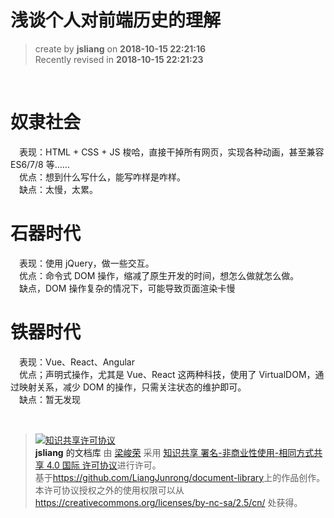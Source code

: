# 浅谈个人对前端历史的理解

> create by **jsliang** on **2018-10-15 22:21:16**  
> Recently revised in **2018-10-15 22:21:23**

<br>

# 奴隶社会  
&emsp;表现：HTML + CSS + JS 梭哈，直接干掉所有网页，实现各种动画，甚至兼容 ES6/7/8 等……  
&emsp;优点：想到什么写什么，能写咋样是咋样。  
&emsp;缺点：太慢，太累。  

# 石器时代
&emsp;表现：使用 jQuery，做一些交互。  
&emsp;优点：命令式 DOM 操作，缩减了原生开发的时间，想怎么做就怎么做。  
&emsp;缺点，DOM 操作复杂的情况下，可能导致页面渲染卡慢  

# 铁器时代
&emsp;表现：Vue、React、Angular  
&emsp;优点；声明式操作，尤其是 Vue、React 这两种科技，使用了 VirtualDOM，通过映射关系，减少 DOM 的操作，只需关注状态的维护即可。  
&emsp;缺点：暂无发现

<br>

> <a rel="license" href="http://creativecommons.org/licenses/by-nc-sa/4.0/"><img alt="知识共享许可协议" style="border-width:0" src="https://i.creativecommons.org/l/by-nc-sa/4.0/88x31.png" /></a><br /><a xmlns:dct="http://purl.org/dc/terms/" property="dct:title">**jsliang** 的文档库</a> 由 <a xmlns:cc="http://creativecommons.org/ns#" href="https://github.com/LiangJunrong/document-library" property="cc:attributionName" rel="cc:attributionURL">梁峻荣</a> 采用 <a rel="license" href="http://creativecommons.org/licenses/by-nc-sa/4.0/">知识共享 署名-非商业性使用-相同方式共享 4.0 国际 许可协议</a>进行许可。<br />基于<a xmlns:dct="http://purl.org/dc/terms/" href="https://github.com/LiangJunrong/document-library" rel="dct:source">https://github.com/LiangJunrong/document-library</a>上的作品创作。<br />本许可协议授权之外的使用权限可以从 <a xmlns:cc="http://creativecommons.org/ns#" href="https://creativecommons.org/licenses/by-nc-sa/2.5/cn/" rel="cc:morePermissions">https://creativecommons.org/licenses/by-nc-sa/2.5/cn/</a> 处获得。